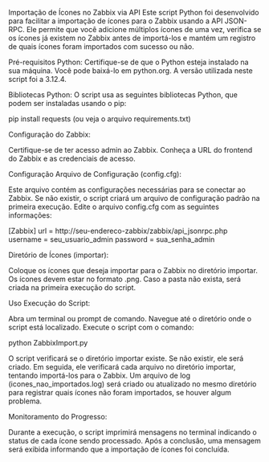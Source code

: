 Importação de Ícones no Zabbix via API
Este script Python foi desenvolvido para facilitar a importação de ícones para o Zabbix usando a API JSON-RPC. Ele permite que você adicione múltiplos ícones de uma vez, verifica se os ícones já existem no Zabbix antes de importá-los e mantém um registro de quais ícones foram importados com sucesso ou não.

Pré-requisitos
Python: Certifique-se de que o Python esteja instalado na sua máquina. Você pode baixá-lo em python.org.
A versão utilizada neste script foi a 3.12.4.

Bibliotecas Python: O script usa as seguintes bibliotecas Python, que podem ser instaladas usando o pip:

pip install requests
(ou veja o arquivo requirements.txt)

Configuração do Zabbix:

Certifique-se de ter acesso admin ao Zabbix.
Conheça a URL do frontend do Zabbix e as credenciais de acesso.

Configuração
Arquivo de Configuração (config.cfg):

Este arquivo contém as configurações necessárias para se conectar ao Zabbix. Se não existir, o script criará um arquivo de configuração padrão na primeira execução.
Edite o arquivo config.cfg com as seguintes informações:

[Zabbix]
url = http://seu-endereco-zabbix/zabbix/api_jsonrpc.php
username = seu_usuario_admin
password = sua_senha_admin

Diretório de Ícones (importar):

Coloque os ícones que deseja importar para o Zabbix no diretório importar. Os ícones devem estar no formato .png. 
Caso a pasta não exista, será criada na primeira execução do script.

Uso
Execução do Script:

Abra um terminal ou prompt de comando.
Navegue até o diretório onde o script está localizado.
Execute o script com o comando:

python ZabbixImport.py

O script verificará se o diretório importar existe. Se não existir, ele será criado.
Em seguida, ele verificará cada arquivo no diretório importar, tentando importá-los para o Zabbix.
Um arquivo de log (icones_nao_importados.log) será criado ou atualizado no mesmo diretório para registrar quais ícones não foram importados, se houver algum problema.

Monitoramento do Progresso:

Durante a execução, o script imprimirá mensagens no terminal indicando o status de cada ícone sendo processado.
Após a conclusão, uma mensagem será exibida informando que a importação de ícones foi concluída.